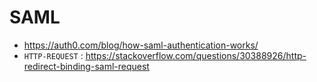 # SAML

- https://auth0.com/blog/how-saml-authentication-works/
- `HTTP-REQUEST` : https://stackoverflow.com/questions/30388926/http-redirect-binding-saml-request